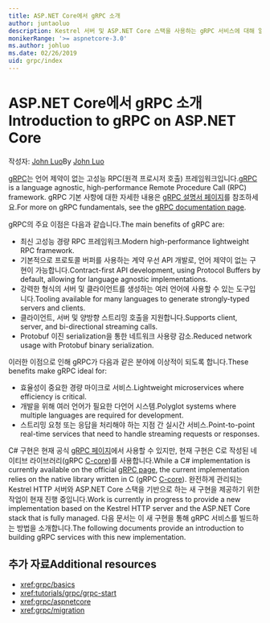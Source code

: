 ```yaml
---
title: ASP.NET Core에서 gRPC 소개
author: juntaoluo
description: Kestrel 서버 및 ASP.NET Core 스택을 사용하는 gRPC 서비스에 대해 알아봅니다.
monikerRange: '>= aspnetcore-3.0'
ms.author: johluo
ms.date: 02/26/2019
uid: grpc/index
---
```

# <a name="introduction-to-grpc-on-aspnet-core"></a><span data-ttu-id="b7d77-103">ASP.NET Core에서 gRPC 소개</span><span class="sxs-lookup"><span data-stu-id="b7d77-103">Introduction to gRPC on ASP.NET Core</span></span>

<span data-ttu-id="b7d77-104">작성자: [John Luo](https://github.com/juntaoluo)</span><span class="sxs-lookup"><span data-stu-id="b7d77-104">By [John Luo](https://github.com/juntaoluo)</span></span>

<span data-ttu-id="b7d77-105">[gRPC](https://grpc.io/docs/guides/)는 언어 제약이 없는 고성능 RPC(원격 프로시저 호출) 프레임워크입니다.</span><span class="sxs-lookup"><span data-stu-id="b7d77-105">[gRPC](https://grpc.io/docs/guides/) is a language agnostic, high-performance Remote Procedure Call (RPC) framework.</span></span> <span data-ttu-id="b7d77-106">gRPC 기본 사항에 대한 자세한 내용은 [gRPC 설명서 페이지](https://grpc.io/docs/)를 참조하세요.</span><span class="sxs-lookup"><span data-stu-id="b7d77-106">For more on gRPC fundamentals, see the [gRPC documentation page](https://grpc.io/docs/).</span></span>

<span data-ttu-id="b7d77-107">gRPC의 주요 이점은 다음과 같습니다.</span><span class="sxs-lookup"><span data-stu-id="b7d77-107">The main benefits of gRPC are:</span></span>
* <span data-ttu-id="b7d77-108">최신 고성능 경량 RPC 프레임워크.</span><span class="sxs-lookup"><span data-stu-id="b7d77-108">Modern high-performance lightweight RPC framework.</span></span>
* <span data-ttu-id="b7d77-109">기본적으로 프로토콜 버퍼를 사용하는 계약 우선 API 개발로, 언어 제약이 없는 구현이 가능합니다.</span><span class="sxs-lookup"><span data-stu-id="b7d77-109">Contract-first API development, using Protocol Buffers by default, allowing for language agnostic implementations.</span></span>
* <span data-ttu-id="b7d77-110">강력한 형식의 서버 및 클라이언트를 생성하는 여러 언어에 사용할 수 있는 도구입니다.</span><span class="sxs-lookup"><span data-stu-id="b7d77-110">Tooling available for many languages to generate strongly-typed servers and clients.</span></span>
* <span data-ttu-id="b7d77-111">클라이언트, 서버 및 양방향 스트리밍 호출을 지원합니다.</span><span class="sxs-lookup"><span data-stu-id="b7d77-111">Supports client, server, and bi-directional streaming calls.</span></span>
* <span data-ttu-id="b7d77-112">Protobuf 이진 serialization을 통한 네트워크 사용량 감소.</span><span class="sxs-lookup"><span data-stu-id="b7d77-112">Reduced network usage with Protobuf binary serialization.</span></span>

<span data-ttu-id="b7d77-113">이러한 이점으로 인해 gRPC가 다음과 같은 분야에 이상적이 되도록 합니다.</span><span class="sxs-lookup"><span data-stu-id="b7d77-113">These benefits make gRPC ideal for:</span></span>
* <span data-ttu-id="b7d77-114">효율성이 중요한 경량 마이크로 서비스.</span><span class="sxs-lookup"><span data-stu-id="b7d77-114">Lightweight microservices where efficiency is critical.</span></span>
* <span data-ttu-id="b7d77-115">개발을 위해 여러 언어가 필요한 다언어 시스템.</span><span class="sxs-lookup"><span data-stu-id="b7d77-115">Polyglot systems where multiple languages are required for development.</span></span>
* <span data-ttu-id="b7d77-116">스트리밍 요청 또는 응답을 처리해야 하는 지점 간 실시간 서비스.</span><span class="sxs-lookup"><span data-stu-id="b7d77-116">Point-to-point real-time services that need to handle streaming requests or responses.</span></span>

<span data-ttu-id="b7d77-117">C# 구현은 현재 공식 [gRPC 페이지](https://grpc.io/docs/quickstart/csharp.html)에서 사용할 수 있지만, 현재 구현은 C로 작성된 네이티브 라이브러리(gRPC [C-core](https://grpc.io/blog/grpc-stacks))를 사용합니다.</span><span class="sxs-lookup"><span data-stu-id="b7d77-117">While a C# implementation is currently available on the official [gRPC page](https://grpc.io/docs/quickstart/csharp.html), the current implementation relies on the native library written in C (gRPC [C-core](https://grpc.io/blog/grpc-stacks)).</span></span> <span data-ttu-id="b7d77-118">완전하게 관리되는 Kestrel HTTP 서버와 ASP.NET Core 스택을 기반으로 하는 새 구현을 제공하기 위한 작업이 현재 진행 중입니다.</span><span class="sxs-lookup"><span data-stu-id="b7d77-118">Work is currently in progress to provide a new implementation based on the Kestrel HTTP server and the ASP.NET Core stack that is fully managed.</span></span> <span data-ttu-id="b7d77-119">다음 문서는 이 새 구현을 통해 gRPC 서비스를 빌드하는 방법을 소개합니다.</span><span class="sxs-lookup"><span data-stu-id="b7d77-119">The following documents provide an introduction to building gRPC services with this new implementation.</span></span>

## <a name="additional-resources"></a><span data-ttu-id="b7d77-120">추가 자료</span><span class="sxs-lookup"><span data-stu-id="b7d77-120">Additional resources</span></span>

* <xref:grpc/basics>
* <xref:tutorials/grpc/grpc-start>
* <xref:grpc/aspnetcore>
* <xref:grpc/migration>